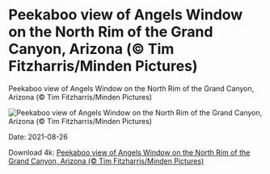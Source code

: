 # Peekaboo view of Angels Window on the North Rim of the Grand Canyon, Arizona (© Tim Fitzharris/Minden Pictures)

Peekaboo view of Angels Window on the North Rim of the Grand Canyon, Arizona (© Tim Fitzharris/Minden Pictures)

![Peekaboo view of Angels Window on the North Rim of the Grand Canyon, Arizona (© Tim Fitzharris/Minden Pictures)](https://bing.com/th?id=OHR.WalhallaOverlook_EN-US3794328028_UHD.jpg&w=1024&h=576)

Date: 2021-08-26

Download 4k: [Peekaboo view of Angels Window on the North Rim of the Grand Canyon, Arizona (© Tim Fitzharris/Minden Pictures)](https://bing.com/th?id=OHR.WalhallaOverlook_EN-US3794328028_UHD.jpg)

